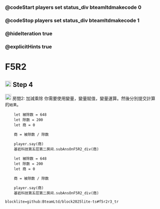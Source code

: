 ### @codeStart players set status_div bteamltdmakecode 0
### @codeStop players set status_div bteamltdmakecode 1

### @hideIteration true
### @explicitHints true

# F5R2

## <img src="https://blocklite.20240806.xyz/tw/1/f5r2_div" width="20" height="20"> Step 4
<img src="https://blocklite.20240806.xyz/tw/1/f5r2_div" width="20" height="20"> 房間2: 加減乘除
你需要使用變量，變量賦值，變量運算。然後分別提交計算的``結果``。

```ghost
    let 被除数 = 648
    let 除数 = 200
    let 商 = 0
    
    商 = 被除数 / 除数

    player.say(商)
    基岩科技第五层第二房间.subAnsOnF5R2_div(商)
```
```template
    let 被除数 = 648
    let 除数 = 200
    let 商 = 0
    
    商 = 被除数 / 除数

    player.say(商)
    基岩科技第五层第二房间.subAnsOnF5R2_div(商)
```

```package
blocklite=github:BteamLtd/block2025lite-ts#f5r2r3_tr
``` 